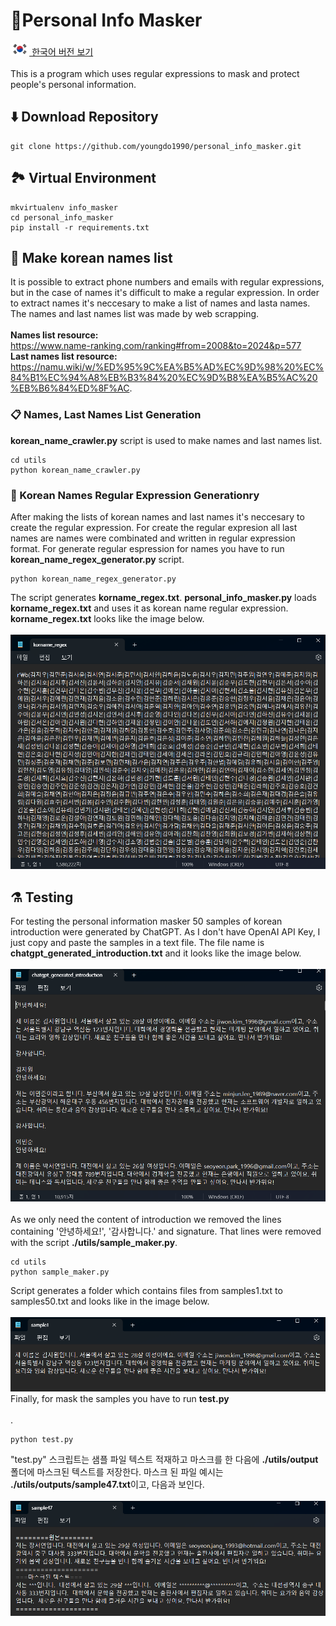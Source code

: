 # 👮Personal Info Masker
<a href="./README.md"><img src="./img/flags/kr.png" height="20px"></img> 한국어 버전 보기</a><br /><br />
This is a program which uses regular expressions to mask and protect people's personal information.
## ⬇️ Download Repository
```
git clone https://github.com/youngdo1990/personal_info_masker.git
```
## 🏞️ Virtual Environment
```
mkvirtualenv info_masker
cd personal_info_masker
pip install -r requirements.txt
```
## 📄 Make korean names list
It is possible to extract phone numbers and emails with regular expressions, but in the case of names it's difficult to make a regular expression. In order to extract names it's neccesary to make a list of names and lasta names.<br />
The names and last names list was made by web scrapping.<br /><br />
<b>Names list resource:</b> <br />
<a href="https://www.name-ranking.com/ranking#from=2008&to=2024&p=577">https://www.name-ranking.com/ranking#from=2008&to=2024&p=577</a></br>
<b>Last names list resource:</b> <br />
<a href="https://namu.wiki/w/%ED%95%9C%EA%B5%AD%EC%9D%98%20%EC%84%B1%EC%94%A8%EB%B3%84%20%EC%9D%B8%EA%B5%AC%20%EB%B6%84%ED%8F%AC">https://namu.wiki/w/%ED%95%9C%EA%B5%AD%EC%9D%98%20%EC%84%B1%EC%94%A8%EB%B3%84%20%EC%9D%B8%EA%B5%AC%20%EB%B6%84%ED%8F%AC</a>.
### 📋 Names, Last Names List Generation
<b>korean_name_crawler.py</b> script is used to make names and last names list.
```
cd utils
python korean_name_crawler.py
```
### 🔣 Korean Names Regular Expression Generationry
After making the lists of korean names and last names it's neccesary to create the regular expression. For create the regular expresion all last names are names were combinated and written in regular expression format. For generate regular espression for names you have to run <b>korean_name_regex_generator.py</b> script.
```
python korean_name_regex_generator.py
```
The script generates <b>korname_regex.txt</b>. <b>personal_info_masker.py</b> loads <b>korname_regex.txt</b> and uses it as korean name regular expression. <b>korname_regex.txt</b> looks like the image below.<br /><br />
<img src="./img/korname_regex_file.png"></img><br />
## ⚗️ Testing
For testing the personal information masker 50 samples of korean introduction were generated by ChatGPT. As I don't have OpenAI API Key, I just copy and paste the samples in a text file. The file name is <b>chatgpt_generated_introduction.txt</b> and it looks like the image below.<br /><br />
<img src="./img/chatgpt_samples.png"></img><br /><br />
As we only need the content of introduction we removed the lines containing '안녕하세요!', '감사합니다.' and signature. That lines were removed with the script <b>./utils/sample_maker.py</b>.<br />
```
cd utils
python sample_maker.py
```
Script generates a folder which contains files from samples1.txt to samples50.txt and looks like in the image below.<br /><br />
<img src="./img/sample_file.png"></img><br />
Finally, for mask the samples you have to run <b>test.py</b><br /><br />.
```
python test.py
```
"test.py" 스크립트는 샘플 파일 텍스트 적재하고 마스크를 한 다음에 <b>./utils/output</b> 폴더에 마스크된 텍스트를 저장한다. 마스크 된 파일 예시는 <b>./utils/outputs/sample47.txt</b>이고, 다음과 보인다.<br /><br />
<img src="./img/output_file.png"><br />
